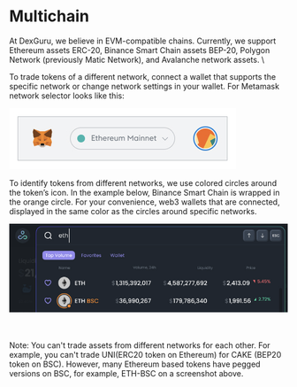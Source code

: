 # Multichain

At DexGuru, we believe in EVM-compatible chains. Currently, we support Ethereum assets ERC-20, Binance Smart Chain assets BEP-20, Polygon Network (previously Matic Network), and Avalanche network assets. \


To trade tokens of a different network, connect a wallet that supports the specific network or change network settings in your wallet. For Metamask network selector looks like this:

![Metamask network selector](<../.gitbook/assets/image (14).png>)

To identify tokens from different networks, we use colored circles around the token’s icon. In the example below, Binance Smart Chain is wrapped in the orange circle. For your convenience, web3 wallets that are connected, displayed in the same color as the circles around specific networks.&#x20;

![Market Selector identifies BSC network with orange color](<../.gitbook/assets/image (16).png>)

\
\
Note: You can't trade assets from different networks for each other. For example,  you can't trade UNI(ERC20 token on Ethereum) for CAKE (BEP20 token on BSC). However, many Ethereum based tokens have pegged versions on BSC, for example, ETH-BSC on a screenshot above.
